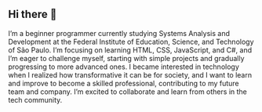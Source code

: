 ## Hi there 👋

I’m a beginner programmer currently studying Systems Analysis and Development at the Federal Institute of Education, Science, and Technology of São Paulo. I’m focusing on learning HTML, CSS, JavaScript, and C#, and I’m eager to challenge myself, starting with simple projects and gradually progressing to more advanced ones. I became interested in technology when I realized how transformative it can be for society, and I want to learn and improve to become a skilled professional, contributing to my future team and company. I’m excited to collaborate and learn from others in the tech community.
<!-- 
**SandySLima/SandySLima** is a ✨ _special_ ✨ repository because its `README.md` (this file) appears on your GitHub profile.

Here are some ideas to get you started:

- 🔭 I’m currently working on ...
- 🌱 I’m currently learning ...
- 👯 I’m looking to collaborate on ...
- 🤔 I’m looking for help with ...
- 💬 Ask me about ...
- 📫 How to reach me: ...
- 😄 Pronouns: ...
- ⚡ Fun fact: ...
-->
